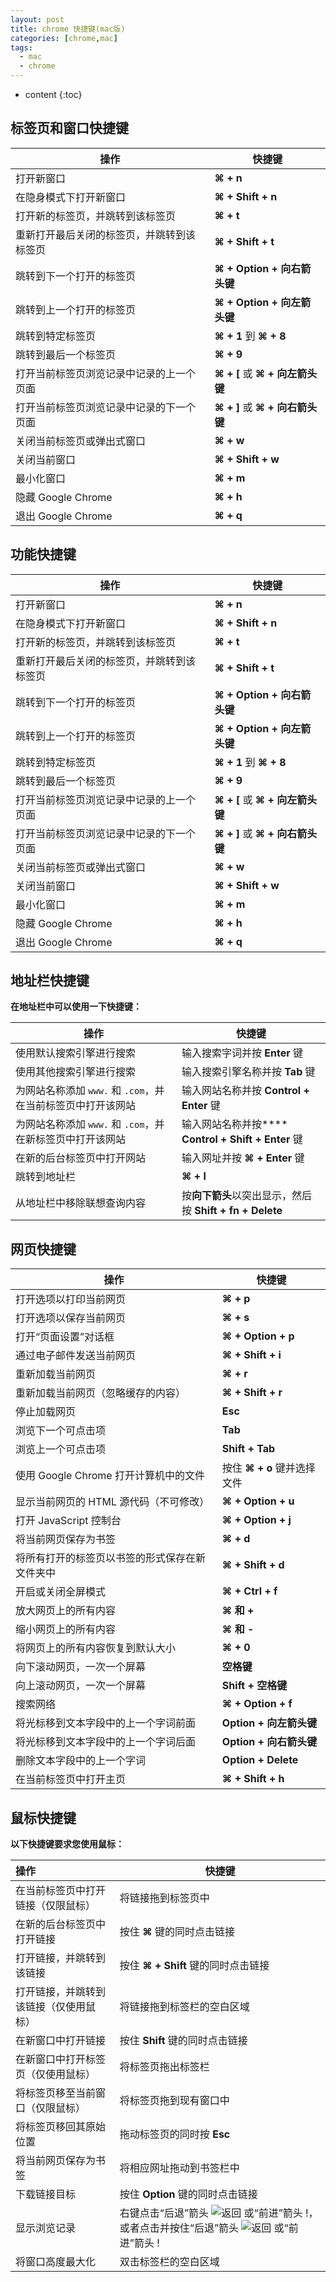 ```yaml
---
layout: post
title: chrome 快捷键(mac版)
categories: [chrome,mac]
tags:
  - mac
  - chrome
---
```


* content
  {:toc}


## 标签页和窗口快捷键

| **操作**                | **快捷键**                   |
| --------------------- | ------------------------- |
| 打开新窗口                 | **⌘ + n**                 |
| 在隐身模式下打开新窗口           | **⌘ + Shift + n**         |
| 打开新的标签页，并跳转到该标签页      | **⌘ + t**                 |
| 重新打开最后关闭的标签页，并跳转到该标签页 | **⌘ + Shift + t**         |
| 跳转到下一个打开的标签页          | **⌘ + Option + 向右箭头键**    |
| 跳转到上一个打开的标签页          | **⌘ + Option + 向左箭头键**    |
| 跳转到特定标签页              | **⌘ + 1** 到 **⌘ + 8**     |
| 跳转到最后一个标签页            | **⌘ + 9**                 |
| 打开当前标签页浏览记录中记录的上一个页面  | **⌘ + [** 或 **⌘ + 向左箭头键** |
| 打开当前标签页浏览记录中记录的下一个页面  | **⌘ + ]** 或 **⌘ + 向右箭头键** |
| 关闭当前标签页或弹出式窗口         | **⌘ + w**                 |
| 关闭当前窗口                | **⌘ + Shift + w**         |
| 最小化窗口                 | **⌘ + m**                 |
| 隐藏 Google Chrome      | **⌘ + h**                 |
| 退出 Google Chrome      | **⌘ + q**                 |







## 功能快捷键

| **操作**                | **快捷键**                   |
| --------------------- | ------------------------- |
| 打开新窗口                 | **⌘ + n**                 |
| 在隐身模式下打开新窗口           | **⌘ + Shift + n**         |
| 打开新的标签页，并跳转到该标签页      | **⌘ + t**                 |
| 重新打开最后关闭的标签页，并跳转到该标签页 | **⌘ + Shift + t**         |
| 跳转到下一个打开的标签页          | **⌘ + Option + 向右箭头键**    |
| 跳转到上一个打开的标签页          | **⌘ + Option + 向左箭头键**    |
| 跳转到特定标签页              | **⌘ + 1** 到 **⌘ + 8**     |
| 跳转到最后一个标签页            | **⌘ + 9**                 |
| 打开当前标签页浏览记录中记录的上一个页面  | **⌘ + [** 或 **⌘ + 向左箭头键** |
| 打开当前标签页浏览记录中记录的下一个页面  | **⌘ + ]** 或 **⌘ + 向右箭头键** |
| 关闭当前标签页或弹出式窗口         | **⌘ + w**                 |
| 关闭当前窗口                | **⌘ + Shift + w**         |
| 最小化窗口                 | **⌘ + m**                 |
| 隐藏 Google Chrome      | **⌘ + h**                 |
| 退出 Google Chrome      | **⌘ + q**                 |

## 地址栏快捷键

**在地址栏中可以使用一下快捷键：**

| **操作**                                | **快捷键**                                  |
| ------------------------------------- | ---------------------------------------- |
| 使用默认搜索引擎进行搜索                          | 输入搜索字词并按 **Enter** 键                     |
| 使用其他搜索引擎进行搜索                          | 输入搜索引擎名称并按 **Tab** 键                     |
| 为网站名称添加 `www.` 和 `.com`，并在当前标签页中打开该网站 | 输入网站名称并按 **Control + Enter** 键           |
| 为网站名称添加 `www.` 和 `.com`，并在新标签页中打开该网站  | 输入网站名称并按**** **Control + Shift + Enter** 键 |
| 在新的后台标签页中打开网站                         | 输入网址并按 **⌘ + Enter** 键                   |
| 跳转到地址栏                                | **⌘ + l**                                |
| 从地址栏中移除联想查询内容                         | 按**向下箭头**以突出显示，然后按 **Shift + fn + Delete** |

## 网页快捷键

| **操作**                     | **快捷键**             |
| -------------------------- | ------------------- |
| 打开选项以打印当前网页                | **⌘ + p**           |
| 打开选项以保存当前网页                | **⌘ + s**           |
| 打开“页面设置”对话框                | **⌘ + Option + p**  |
| 通过电子邮件发送当前网页               | **⌘ + Shift + i**   |
| 重新加载当前网页                   | **⌘ + r**           |
| 重新加载当前网页（忽略缓存的内容）          | **⌘ + Shift + r**   |
| 停止加载网页                     | **Esc**             |
| 浏览下一个可点击项                  | **Tab**             |
| 浏览上一个可点击项                  | **Shift + Tab**     |
| 使用 Google Chrome 打开计算机中的文件 | 按住 **⌘ + o** 键并选择文件 |
| 显示当前网页的 HTML 源代码（不可修改）     | **⌘ + Option + u**  |
| 打开 JavaScript 控制台          | **⌘ + Option + j**  |
| 将当前网页保存为书签                 | **⌘ + d**           |
| 将所有打开的标签页以书签的形式保存在新文件夹中    | **⌘ + Shift + d**   |
| 开启或关闭全屏模式                  | **⌘ + Ctrl + f**    |
| 放大网页上的所有内容                 | **⌘ 和 +**           |
| 缩小网页上的所有内容                 | **⌘ 和 -**           |
| 将网页上的所有内容恢复到默认大小           | **⌘ + 0**           |
| 向下滚动网页，一次一个屏幕              | **空格键**             |
| 向上滚动网页，一次一个屏幕              | **Shift + 空格键**     |
| 搜索网络                       | **⌘ + Option + f**  |
| 将光标移到文本字段中的上一个字词前面         | **Option + 向左箭头键**  |
| 将光标移到文本字段中的上一个字词后面         | **Option + 向右箭头键**  |
| 删除文本字段中的上一个字词              | **Option + Delete** |
| 在当前标签页中打开主页                | **⌘ + Shift + h**   |

## 鼠标快捷键

**以下快捷键要求您使用鼠标：**

| **操作**              | **快捷键**                                  |
| :------------------ | ---------------------------------------- |
| 在当前标签页中打开链接（仅限鼠标）   | 将链接拖到标签页中                                |
| 在新的后台标签页中打开链接       | 按住 **⌘** 键的同时点击链接                        |
| 打开链接，并跳转到该链接        | 按住 **⌘ + Shift** 键的同时点击链接                |
| 打开链接，并跳转到该链接（仅使用鼠标） | 将链接拖到标签栏的空白区域                            |
| 在新窗口中打开链接           | 按住 **Shift** 键的同时点击链接                    |
| 在新窗口中打开标签页（仅使用鼠标）   | 将标签页拖出标签栏                                |
| 将标签页移至当前窗口（仅限鼠标）    | 将标签页拖到现有窗口中                              |
| 将标签页移回其原始位置         | 拖动标签页的同时按 **Esc**                        |
| 将当前网页保存为书签          | 将相应网址拖动到书签栏中                             |
| 下载链接目标              | 按住 **Option** 键的同时点击链接                   |
| 显示浏览记录              | 右键点击“后退”箭头 ![返回](https://lh3.googleusercontent.com/Awj_kPSQkRRN4OxV7YN9Y0rWmgpF2MnuA7VA-Jc_UEXIgtJzzXTcSyWv9hTvHuxbHfs=w18-h18) 或“前进”箭头 !，或者点击并按住“后退”箭头 ![返回](https://lh3.googleusercontent.com/Awj_kPSQkRRN4OxV7YN9Y0rWmgpF2MnuA7VA-Jc_UEXIgtJzzXTcSyWv9hTvHuxbHfs=w18-h18) 或“前进”箭头 ! |
| 将窗口高度最大化            | 双击标签栏的空白区域                               |
